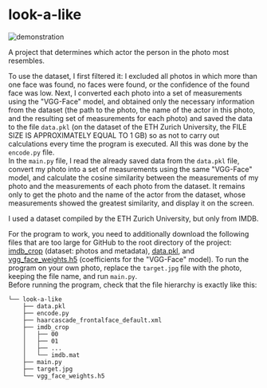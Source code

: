 # look-a-like
![demonstration](https://user-images.githubusercontent.com/30828805/166903508-2f9f1a44-13a4-4ca3-8300-3fa77016ca80.png)  

A project that determines which actor the person in the photo most resembles.  

To use the dataset, I first filtered it: I excluded all photos in which more than one face was found, no faces were found, or the confidence of the found face was low. Next, I converted each photo into a set of measurements using the "VGG-Face" model, and obtained only the necessary information from the dataset (the path to the photo, the name of the actor in this photo, and the resulting set of measurements for each photo) and saved the data to the file `data.pkl` (on the dataset of the ETH Zurich University, the FILE SIZE IS APPROXIMATELY EQUAL TO 1 GB) so as not to carry out calculations every time the program is executed. All this was done by the `encode.py` file.  
In the `main.py` file, I read the already saved data from the `data.pkl` file, convert my photo into a set of measurements using the same "VGG-Face" model, and calculate the cosine similarity between the measurements of my photo and the measurements of each photo from the dataset. It remains only to get the photo and the name of the actor from the dataset, whose measurements showed the greatest similarity, and display it on the screen.  

I used a dataset compiled by the ETH Zurich University, but only from IMDB.  

For the program to work, you need to additionally download the following files that are too large for GitHub to the root directory of the project: [imdb_crop](https://data.vision.ee.ethz.ch/cvl/rrothe/imdb-wiki/) (dataset: photos and metadata), [data.pkl](https://drive.google.com/file/d/1LUBWMNE-_si_snwt4i-Vm6NXc5A-8CPl/view?usp=sharing), and [vgg_face_weights.h5](https://drive.google.com/file/d/1FAb3RCVo-an4gb-4ySI01nx3JgwTSqsW/view?usp=sharing) (coefficients for the "VGG-Face" model). To run the program on your own photo, replace the `target.jpg` file with the photo, keeping the file name, and run `main.py`.  
Before running the program, check that the file hierarchy is exactly like this:  
```markup
└── look-a-like
    ├── data.pkl
    ├── encode.py
    ├── haarcascade_frontalface_default.xml
    ├── imdb_crop
    │   ├── 00
    │   ├── 01
    │   ├── ...
    │   └── imdb.mat
    ├── main.py
    ├── target.jpg
    └── vgg_face_weights.h5
```

